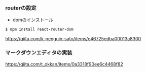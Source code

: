 ### routerの設定
* domのインストール

```$ npm install react-router-dom```

https://qiita.com/k-penguin-sato/items/e46725edba00013a8300

### マークダウンエディタの実装
https://qiita.com/t_okkan/items/0a3318f90ee6c4468f82